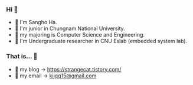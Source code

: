### Hi 👋
- 🐣 I'm Sangho Ha. <br>
- 🐤 I'm junior in Chungnam National University. <br>
- 🐥 my majoring is Computer Science and Engineering. <br>
- 🐓 I'm Undergraduate researcher in CNU Eslab (embedded system lab).

### That is... 🦍

- 🐧 my blog  -> https://strangecat.tistory.com/ <br>
- 🐧 my email -> kijqq15@gmail.com <br>

<!--
**sangho0804/sangho0804** is a ✨ _special_ ✨ repository because its `README.md` (this file) appears on your GitHub profile.

Here are some ideas to get you started:

- 🔭 I’m currently working on ...
- 🌱 I’m currently learning ...
- 👯 I’m looking to collaborate on ...
- 🤔 I’m looking for help with ...
- 💬 Ask me about ...
- 📫 How to reach me: ...
- 😄 Pronouns: ...
- ⚡ Fun fact: ...
-->
